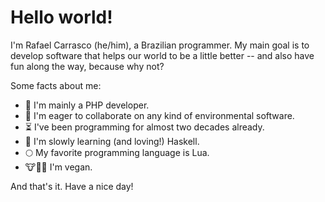 # Hello world!

I'm Rafael Carrasco (he/him), a Brazilian programmer. My main goal is to develop software that helps our world to be a little better -- and also have fun along the way, because why not?

Some facts about me:

  - :elephant: I'm mainly a PHP developer.
  - :deciduous_tree: I'm eager to collaborate on any kind of environmental software.
  - :hourglass_flowing_sand: I've been programming for almost two decades already.
  - :seedling: I'm slowly learning (and loving!) Haskell.
  - :full_moon: My favorite programming language is Lua.
  - :cow::pig::chicken: I'm vegan.
  
And that's it. Have a nice day!

